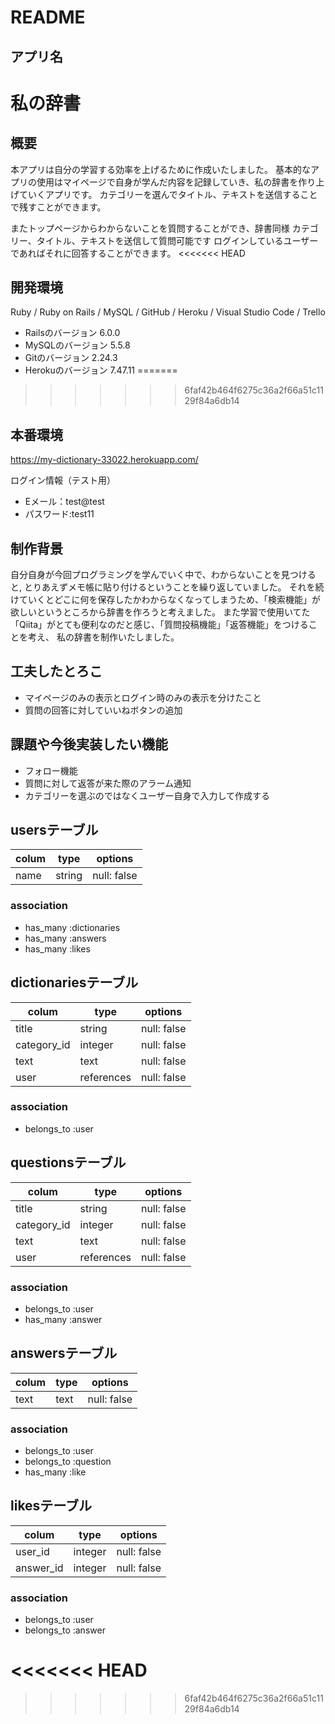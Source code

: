 # README

## アプリ名
<h1>私の辞書</h1>

##  概要
本アプリは自分の学習する効率を上げるために作成いたしました。
基本的なアプリの使用はマイページで自身が学んだ内容を記録していき、私の辞書を作り上げていくアプリです。
カテゴリーを選んでタイトル、テキストを送信することで残すことができます。

またトップページからわからないことを質問することができ、辞書同様
カテゴリー、タイトル、テキストを送信して質問可能です
ログインしているユーザーであればそれに回答することができます。
<<<<<<< HEAD

## 開発環境
Ruby / Ruby on Rails / MySQL / GitHub / Heroku / Visual Studio Code / Trello
- Railsのバージョン 6.0.0
- MySQLのバージョン 5.5.8
- Gitのバージョン 2.24.3
- Herokuのバージョン 7.47.11
=======
>>>>>>> 6faf42b464f6275c36a2f66a51c1129f84a6db14

## 本番環境
https://my-dictionary-33022.herokuapp.com/

ログイン情報（テスト用）
- Eメール：test@test
- パスワード:test11

## 制作背景
自分自身が今回プログラミングを学んでいく中で、わからないことを見つけると,
とりあえずメモ帳に貼り付けるということを繰り返していました。
それを続けていくとどこに何を保存したかわからなくなってしまうため、「検索機能」が欲しいというところから辞書を作ろうと考えました。
また学習で使用いてた「Qiita」がとても便利なのだと感じ、「質問投稿機能」「返答機能」をつけることを考え、
私の辞書を制作いたしました。


## 工夫したとろこ
- マイページのみの表示とログイン時のみの表示を分けたこと
- 質問の回答に対していいねボタンの追加

## 課題や今後実装したい機能
- フォロー機能
- 質問に対して返答が来た際のアラーム通知
- カテゴリーを選ぶのではなくユーザー自身で入力して作成する



## usersテーブル

| colum   | type    | options      
|---------|---------|--------------
| name    | string  | null: false  

### association
- has_many :dictionaries
- has_many :answers
- has_many :likes

## dictionariesテーブル

| colum       | type       | options
|-------------|------------|--------------
| title       | string     | null: false
| category_id | integer    | null: false
| text        | text       | null: false
| user        | references | null: false

### association
- belongs_to :user

## questionsテーブル

| colum       | type       | options
|-------------|------------|--------------
| title       | string     | null: false
| category_id | integer    | null: false
| text        | text       | null: false
| user        | references | null: false

### association
- belongs_to :user
- has_many :answer

## answersテーブル

| colum       | type       | options
|-------------|------------|--------------
| text        | text       | null: false

### association
- belongs_to :user
- belongs_to :question
- has_many :like

## likesテーブル

| colum       | type       | options
|-------------|------------|--------------
| user_id     | integer    | null: false
| answer_id   | integer    | null: false

### association
- belongs_to :user
- belongs_to :answer

<<<<<<< HEAD
=======

>>>>>>> 6faf42b464f6275c36a2f66a51c1129f84a6db14
